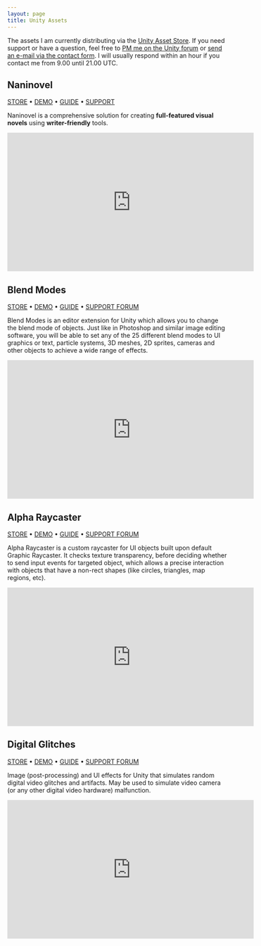 ```yaml
---
layout: page
title: Unity Assets
---
```


The assets I am currently distributing via the [Unity Asset Store](https://assetstore.unity.com). If you need support or have a question, feel free to [PM me on the Unity forum](https://forum.unity.com/conversations/add?to=Elringus) or [send an e-mail via the contact form](/contact). I will usually respond within an hour if you contact me from 9.00 until 21.00 UTC.

## Naninovel

[STORE](https://u3d.as/1pg9)  •  [DEMO](https://naninovel.com/demo/)  •  [GUIDE](https://naninovel.com/guide/)  •  [SUPPORT](https://naninovel.com/support/)

Naninovel is a comprehensive solution for creating **full-featured visual novels** using **writer-friendly** tools.

<iframe width="560" height="315" src="https://www.youtube.com/embed/868mvr9ii4A" frameborder="0" allow="accelerometer; autoplay; encrypted-media; gyroscope; picture-in-picture" allowfullscreen></iframe>

## Blend Modes

[STORE](http://u3d.as/b9w)  •  [DEMO](/static/blend-modes-webgl/)  •  [GUIDE](https://goo.gl/tSAmB7)  •  [SUPPORT FORUM](http://forum.unity3d.com/threads/blend-modes.291477/)

Blend Modes is an editor extension for Unity which allows you to change the blend mode of objects. Just like in Photoshop and similar image editing software, you will be able to set any of the 25 different blend modes to UI graphics or text, particle systems, 3D meshes, 2D sprites, cameras and other objects to achieve a wide range of effects.

<iframe width="560" height="315" src="https://www.youtube.com/embed/t42HHIw4Apw" frameborder="0" allow="accelerometer; autoplay; encrypted-media; gyroscope; picture-in-picture" allowfullscreen></iframe>

## Alpha Raycaster

[STORE](http://u3d.as/bfD)  •  [DEMO](/static/alpha-raycaster-webgl/)  •  [GUIDE](https://goo.gl/fiEvOL)  •  [SUPPORT FORUM](http://forum.unity3d.com/threads/alpha-raycaster.297430/)

Alpha Raycaster is a custom raycaster for UI objects built upon default Graphic Raycaster. It checks texture transparency, before deciding whether to send input events for targeted object, which allows a precise interaction with objects that have a non-rect shapes (like circles, triangles, map regions, etc).

<iframe width="560" height="315" src="https://www.youtube.com/embed/KWgu1v87Rtg" frameborder="0" allow="accelerometer; autoplay; encrypted-media; gyroscope; picture-in-picture" allowfullscreen></iframe>


## Digital Glitches

[STORE](http://u3d.as/bsV)  •  [DEMO](/static/camera-glitch-webgl/)  •  [GUIDE](https://goo.gl/1ElJtk)  •  [SUPPORT FORUM](http://forum.unity3d.com/threads/camera-glitch-image-effect.375869/)

Image (post-processing) and UI effects for Unity that simulates random digital video glitches and artifacts. May be used to simulate video camera (or any other digital video hardware) malfunction.

<iframe width="560" height="315" src="https://www.youtube.com/embed/H6qL2G9UqJ4" frameborder="0" allow="accelerometer; autoplay; encrypted-media; gyroscope; picture-in-picture" allowfullscreen></iframe>
